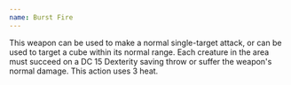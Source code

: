 ```yaml
---
name: Burst Fire
---
```

This weapon can be used to make a normal single-target attack, or can be used to target a <me-distance
length="10" adj /> cube within its normal range. Each creature in the area must succeed on a DC 15
Dexterity saving throw or suffer the weapon's normal damage. This action uses 3 heat.

